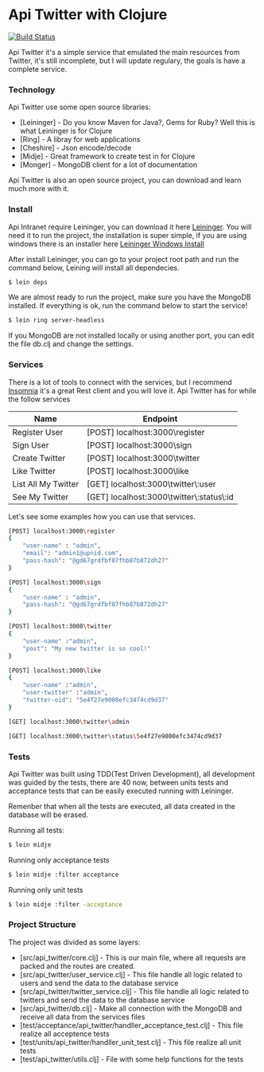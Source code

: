 # Api Twitter with Clojure

[![Build Status](https://travis-ci.org/joemccann/dillinger.svg?branch=master)](https://travis-ci.org/joemccann/dillinger)

Api Twitter it's a simple service that emulated the main resources from Twitter, it's still incomplete, but I will update regulary, the goals is have a complete service. 

### Technology

Api Twitter use some open source libraries:

* [Leininger] - Do you know Maven for Java?, Gems for Ruby? Well this is what Leininger is for Clojure
* [Ring] - A libray for web applications
* [Cheshire] - Json encode/decode
* [Midje] - Great framework to create test in for Clojure
* [Monger] - MongoDB client for a lot of documentation

Api Twitter is also an open source project, you can download and learn much more with it.
 

### Install

Api Intranet require Leininger, you can download it here [Leininger](https://leiningen.org/). You will need it to run the project, the installation is super simple, if you are using windows there is an installer here [Leininger Windows Install ](https://djpowell.github.io/leiningen-win-installer/) 

After install Leininger, you can go to your project root path and run the command below, Leining will install all dependecies.

```sh
$ lein deps
```

We are almost ready to run the project, make sure you have the MongoDB installed. If everything is ok, run the command below to start the service!

```sh
$ lein ring server-headless
```

If you MongoDB are not installed locally or using another port, you can edit the file db.clj and change the settings.


### Services

There is a lot of tools to connect with the services, but I recommend [Insomnia](https://insomnia.rest/) it's a great Rest client and you will love it. Api Twitter has for while the follow services

| Name | Endpoint |
| ------ | ------ |
| Register User |[POST] localhost:3000\register |
| Sign User |[POST] localhost:3000\sign |
| Create Twitter |[POST] localhost:3000\twitter|
| Like Twitter |[POST] localhost:3000\like|
| List All My Twitter | [GET] localhost:3000\twitter\\:user |
| See My Twitter |[GET] localhost:3000\twitter\\:status\\:id |

Let's see some examples how you can use that services.

```sh
[POST] localhost:3000\register
{
	"user-name" : "admin", 
	"email": "admin1@upnid.com", 
	"pass-hash": "@gd67grdfbf87fhb87b872dh27"
}
```

```sh
[POST] localhost:3000\sign 
{
	"user-name" : "admin", 
	"pass-hash": "@gd67grdfbf87fhb87b872dh27"
}
```

```sh
[POST] localhost:3000\twitter
{
	"user-name" :"admin", 
	"post": "My new twitter is so cool!"
}
```

```sh
[POST] localhost:3000\like
{
	"user-name" :"admin", 
	"user-twitter" :"admin", 
	"twitter-oid": "5e4f27e9000efc3474cd9d37"
}
```

```sh
[GET] localhost:3000\twitter\admin
```

```sh
[GET] localhost:3000\twitter\status\5e4f27e9000efc3474cd9d37
```
### Tests

Api Twitter was built using TDD(Test Driven Development), all development was guided by the tests, there are 40 now, between units tests and acceptance tests that can be easily executed running with Leininger.

Remenber that when all the tests are executed, all data created in the database will be erased.

Running all tests:
```sh
$ lein midje
```
Running only acceptance tests
```sh
$ lein midje :filter acceptance
```
Running only unit tests
```sh
$ lein midje :filter -acceptance
```

### Project Structure

The project was divided as some layers:

* [src/api_twitter/core.clj] - This is our main file, where all requests are packed and the routes are created.
* [src/api_twitter/user_service.clj] - This file handle all logic related to users and send the data to the database service
* [src/api_twitter/twitter_service.clj] - This file handle all logic related to twitters and send the data to the database service
* [src/api_twitter/db.clj] - Make all connection with the MongoDB and receive all data from the services files
* [test/acceptance/api_twitter/handller_acceptance_test.clj] - This file realize all acceptence tests
* [test/units/api_twitter/handller_unit_test.clj] - This file realize all unit tests
* [test/api_twitter/utils.clj] - File with some help functions for the tests










